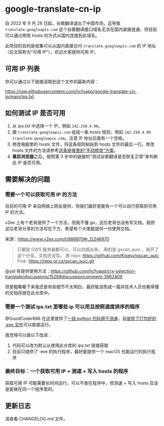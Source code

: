 # google-translate-cn-ip

自 2022 年 9 月 28 日起，谷歌翻译退出了中国市场，这导致 `translate.googleapis.com` 这个谷歌翻译接口域名无法在国内直接连通，但目前可以通过修改 hosts 的方式从国内连接到此域名。

此项目的目的是收集可以从国内直接访问 `translate.googleapis.com` 的 IP 地址（后文简称为“可用 IP”），欢迎大家提供可用 IP。

## 可用 IP 列表

你可以通过以下链接读取到这个文件的最新内容：

https://raw.githubusercontent.com/hcfyapp/google-translate-cn-ip/main/ips.txt

## 如何测试 IP 是否可用

1. 从 ips.txt 中选择一个 IP，例如 `142.250.4.90`。
2. 跟 `translate.googleapis.com` 组成一条 hosts 规则，例如 `142.250.4.90 translate.googleapis.com`，注意 IP 地址后面有一个空格。
3. 修改电脑里的 hosts 文件，将这条规则粘贴到 hosts 文件的最后一行。修改 hosts 文件的方法请参考[这条链接里的“手动修改”方案](https://hcfy.app/blog/2022/09/28/ggg)。
4. **重启浏览器**之后，按照第 3 步中的链接的“测试谷歌翻译是否恢复正常”来判断此 IP 是否可用。

## 需要解决的问题

### 需要一个可以获取可用 IP 的方法

目前的可用 IP 来自网络上网友提供，但我们最好是能有一个可以自行获取到可用 IP 的方法。

v2ex 上有个老哥提供了一个方法，但我不懂 go，这位老哥也没有写文档，我把这位老哥分享的方法写在下方，希望有个大佬能提供一份使用文档。

来源：https://www.v2ex.com/t/888970#r_12246970

> 只要是 GWS 服务器都可以，可以扫描出来。
> 用的是 gscan_quic ，我开了这个分支。文档还没写。
> 原 repo: https://github.com/Kisesy/gscan_quic
> Frok: https://repo.or.cz/gscan_quic.git

@yjd 有提供使用方法：https://github.com/hcfyapp/crx-selection-translate/discussions/1526#discussioncomment-3962409

但是粗略看下来我还是有些细节不太明白，最好能润色成一篇非技术人员也看得懂的文档存放在此仓库中。

### 需要一个测试 ips.txt 里哪些 ip 可以用且按照速度排序的程序

@GoodCoder666 在这里提供了[一段 python 代码用于测速](https://github.com/hcfyapp/crx-selection-translate/discussions/1526#discussioncomment-3956176)，且[提供了打包好的 .exe 文件](https://github.com/hcfyapp/crx-selection-translate/discussions/1526#discussioncomment-3956177)可以直接运行。

我觉得可以做以下改进：

1. 代码可以改为默认从使用此仓库的 ips.txt 链接获取
2. 目前只提供了 .exe 的执行程序，最好能提供一个 macOS 也能运行的执行程序

### 最终目标：一个获取可用 IP + 测速 + 写入 hosts 的程序

获取可用 IP 可能需要长时间运行，可以不放在程序中，但测速 + 写入 hosts 应该是能做在同一个程序里的。

## 更新日志

请查看 CHANGELOG.md 文件。
